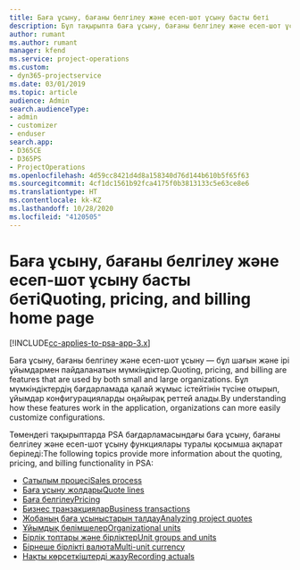 ```yaml
---
title: Баға ұсыну, бағаны белгілеу және есеп-шот ұсыну басты беті
description: Бұл тақырыпта баға ұсыну, бағаны белгілеу және есеп-шот ұсыну туралы ақпарат беріледі.
author: rumant
ms.author: rumant
manager: kfend
ms.service: project-operations
ms.custom:
- dyn365-projectservice
ms.date: 03/01/2019
ms.topic: article
audience: Admin
search.audienceType:
- admin
- customizer
- enduser
search.app:
- D365CE
- D365PS
- ProjectOperations
ms.openlocfilehash: 4d59cc8421d4d8a158340d76d144b610b5f65f63
ms.sourcegitcommit: 4cf1dc1561b92fca4175f0b3813133c5e63ce8e6
ms.translationtype: HT
ms.contentlocale: kk-KZ
ms.lasthandoff: 10/28/2020
ms.locfileid: "4120505"
---
```

# <a name="quoting-pricing-and-billing-home-page"></a><span data-ttu-id="dbd68-103">Баға ұсыну, бағаны белгілеу және есеп-шот ұсыну басты беті</span><span class="sxs-lookup"><span data-stu-id="dbd68-103">Quoting, pricing, and billing home page</span></span>

[!INCLUDE[cc-applies-to-psa-app-3.x](../includes/cc-applies-to-psa-app-3x.md)]

<span data-ttu-id="dbd68-104">Баға ұсыну, бағаны белгілеу және есеп-шот ұсыну — бұл шағын және ірі ұйымдармен пайдаланатын мүмкіндіктер.</span><span class="sxs-lookup"><span data-stu-id="dbd68-104">Quoting, pricing, and billing are features that are used by both small and large organizations.</span></span> <span data-ttu-id="dbd68-105">Бұл мүмкіндіктердің бағдарламада қалай жұмыс істейтінін түсіне отырып, ұйымдар конфигурацияларды оңайырақ реттей алады.</span><span class="sxs-lookup"><span data-stu-id="dbd68-105">By understanding how these features work in the application, organizations can more easily customize configurations.</span></span>

<span data-ttu-id="dbd68-106">Төмендегі тақырыптарда PSA бағдарламасындағы баға ұсыну, бағаны белгілеу және есеп-шот ұсыну функциялары туралы қосымша ақпарат беріледі:</span><span class="sxs-lookup"><span data-stu-id="dbd68-106">The following topics provide more information about the quoting, pricing, and billing functionality in PSA:</span></span>

- [<span data-ttu-id="dbd68-107">Сатылым процесі</span><span class="sxs-lookup"><span data-stu-id="dbd68-107">Sales process</span></span>](basic-sales-process.md)
- [<span data-ttu-id="dbd68-108">Баға ұсыну жолдары</span><span class="sxs-lookup"><span data-stu-id="dbd68-108">Quote lines</span></span>](basic-quote-lines.md)
- [<span data-ttu-id="dbd68-109">Баға белгілеу</span><span class="sxs-lookup"><span data-stu-id="dbd68-109">Pricing</span></span>](basic-pricing.md)
- [<span data-ttu-id="dbd68-110">Бизнес транзакциялар</span><span class="sxs-lookup"><span data-stu-id="dbd68-110">Business transactions</span></span>](basic-business-transactions.md)
- [<span data-ttu-id="dbd68-111">Жобаның баға ұсыныстарын талдау</span><span class="sxs-lookup"><span data-stu-id="dbd68-111">Analyzing project quotes</span></span>](basic-analyzing-quotes.md)
- [<span data-ttu-id="dbd68-112">Ұйымдық бөлімшелер</span><span class="sxs-lookup"><span data-stu-id="dbd68-112">Organizational units</span></span>](advanced-organizational.md)
- [<span data-ttu-id="dbd68-113">Бірлік топтары және бірліктер</span><span class="sxs-lookup"><span data-stu-id="dbd68-113">Unit groups and units</span></span>](advanced-units.md)
- [<span data-ttu-id="dbd68-114">Бірнеше бірлікті валюта</span><span class="sxs-lookup"><span data-stu-id="dbd68-114">Multi-unit currency</span></span>](advanced-currency.md)
- [<span data-ttu-id="dbd68-115">Нақты көрсеткіштерді жазу</span><span class="sxs-lookup"><span data-stu-id="dbd68-115">Recording actuals</span></span>](advanced-actuals.md)
